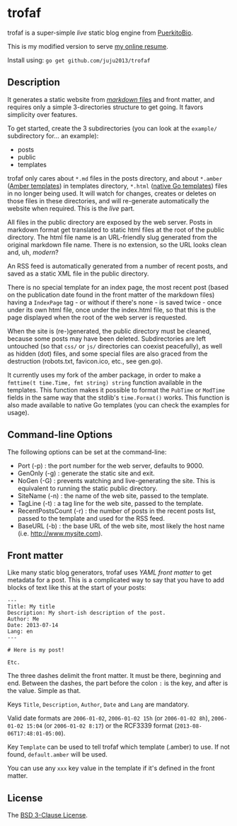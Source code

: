 # trofaf

trofaf is a super-simple *live* static blog engine from [PuerkitoBio](https://github.com/PuerkitoBio/trofaf).

This is my modified version to serve [my online resume](http://recruitme.today).

Install using: `go get github.com/juju2013/trofaf`

## Description

It generates a static website from [*markdown* files][1] and front matter, and requires only a simple 3-directories structure to get going. It favors simplicity over features.

To get started, create the 3 subdirectories (you can look at the `example/` subdirectory for... an example): 

* posts 
* public 
* templates

trofaf only cares about `*.md` files in the posts directory, and about `*.amber` ([Amber templates][2]) in templates directory, `*.html` ([native Go templates][3]) files in no longer being used. It will watch for changes, creates or deletes on those files in these directories, and will re-generate automatically the website when required. This is the *live* part.

All files in the public directory are exposed by the web server. Posts in markdown format get translated to static html files at the root of the public directory. The html file name is an URL-friendly slug generated from the original markdown file name. There is no extension, so the URL looks clean and, uh, *modern*?

An RSS feed is automatically generated from a number of recent posts, and saved as a static XML file in the public directory.

There is no special template for an index page, the most recent post (based on the publication date found in the front matter of the markdown files) having a `IndexPage` tag - or without if there's none - is saved twice - once under its own html file, once under the index.html file, so that this is the page displayed when the root of the web server is requested.

When the site is (re-)generated, the public directory must be cleaned, because some posts may have been deleted. Subdirectories are left untouched (so that `css/` or `js/` directories can coexist peacefully), as well as hidden (dot) files, and some special files are also graced from the destruction (robots.txt, favicon.ico, etc., see gen.go).

It currently uses my fork of the amber package, in order to make a `fmttime(t time.Time, fmt string) string` function available in the templates. This function makes it possible to format the `PubTime` or `ModTime` fields in the same way that the stdlib's `time.Format()` works. This function is also made available to native Go templates (you can check the examples for usage).

## Command-line Options

The following options can be set at the command-line: 

* Port (-p) : the port number for the web server, defaults to 9000.
* GenOnly (-g) : generate the static site and exit.
* NoGen (-G) : prevents watching and live-generating the site. This is equivalent to running the static public directory.
* SiteName (-n) : the name of the web site, passed to the template.
* TagLine (-t) : a tag line for the web site, passed to the template.
* RecentPostsCount (-r) : the number of posts in the recent posts list, passed to the template and used for the RSS feed.
* BaseURL (-b) : the base URL of the web site, most likely the host name (i.e. http://www.mysite.com).

## Front matter

Like many static blog generators, trofaf uses *YAML front matter* to get metadata for a post. This is a complicated way to say that you have to add blocks of text like this at the start of your posts:

```
---
Title: My title
Description: My short-ish description of the post.
Author: Me
Date: 2013-07-14
Lang: en
---

# Here is my post!

Etc.
```

The three dashes delimit the front matter. It must be there, beginning and end. Between the dashes, the part before the colon `:` is the key, and after is the value. Simple as that.

Keys `Title`, `Description`, `Author`, `Date` and `Lang` are mandatory. 

Valid date formats are `2006-01-02`, `2006-01-02 15h` (or `2006-01-02 8h`), `2006-01-02 15:04` (or `2006-01-02 8:17`) or the RCF3339 format (`2013-08-06T17:48:01-05:00`).

Key `Template` can be used to tell trofaf which template (.amber) to use. If not found, `default.amber` will be used.

You can use any `xxx` key value in the template if it's defined in the front matter.

## License

The [BSD 3-Clause License][4].

[1]: http://daringfireball.net/projects/markdown/syntax
[2]: https://github.com/eknkc/amber
[3]: http://golang.org/pkg/html/template/
[4]: http://opensource.org/licenses/BSD-3-Clause
